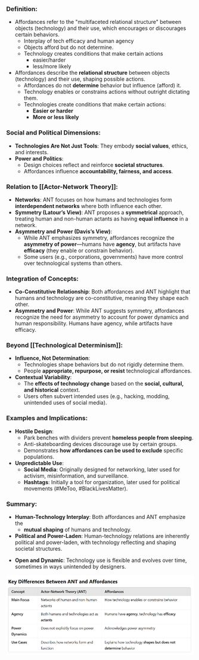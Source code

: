 ### Definition:
- Affordances refer to the "multifaceted relational structure" between objects (technology) and their use, which encourages or discourages certain behaviors.
	- Interplay of tech efficacy and human agency
	- Objects afford but do not determine.
	- Technology creates conditions that make certain actions
		- easier/harder
		- less/more likely
- Affordances describe the **relational structure** between objects (technology) and their use, shaping possible actions.
    - Affordances do not **determine** behavior but influence (afford) it.
    - Technology enables or constrains actions without outright dictating them.
    - Technologies create conditions that make certain actions:
        - **Easier or harder**
        - **More or less likely**
### Social and Political Dimensions:
- **Technologies Are Not Just Tools**: They embody **social values**, ethics, and interests.
- **Power and Politics**:
    - Design choices reflect and reinforce **societal structures**.
    - Affordances influence **accountability, fairness, and access**.
### Relation to [[Actor-Network Theory]]:
- **Networks**: ANT focuses on how humans and technologies form **interdependent networks** where both influence each other.
- **Symmetry (Latour’s View)**: ANT proposes a **symmetrical** approach, treating human and non-human actants as having **equal influence** in a network.
- **Asymmetry and Power (Davis’s View)**:
    - While ANT emphasizes symmetry, affordances recognize the **asymmetry of power**—humans have **agency**, but artifacts have **efficacy** (they enable or constrain behavior).
    - Some users (e.g., corporations, governments) have more control over technological systems than others.
### Integration of Concepts:
- **Co-Constitutive Relationship**: Both affordances and ANT highlight that humans and technology are co-constitutive, meaning they shape each other.
- **Asymmetry and Power**: While ANT suggests symmetry, affordances recognize the need for asymmetry to account for power dynamics and human responsibility. Humans have agency, while artifacts have efficacy.
### Beyond [[Technological Determinism]]:
- **Influence, Not Determination**:
    - Technologies shape behaviors but do not rigidly determine them.
    - People **appropriate, repurpose, or resist** technological affordances.
- **Contextual Variability**:
    - The **effects of technology change** based on the **social, cultural, and historical** context.
    - Users often subvert intended uses (e.g., hacking, modding, unintended uses of social media).
### Examples and Implications:
- **Hostile Design**:
    - Park benches with dividers prevent **homeless people from sleeping**.
    - Anti-skateboarding devices discourage use by certain groups.
    - Demonstrates **how affordances can be used to exclude** specific populations.
- **Unpredictable Use**:
    - **Social Media**: Originally designed for networking, later used for activism, misinformation, and surveillance.
    - **Hashtags**: Initially a tool for organization, later used for political movements (#MeToo, #BlackLivesMatter).
### Summary:
- **Human-Technology Interplay**: Both affordances and ANT emphasize the 
	- **mutual shaping** of humans and technology.
- **Political and Power-Laden**: Human-technology relations are inherently political and power-laden, with technology reflecting and shaping societal structures.
+ **Open and Dynamic**: Technology use is flexible and evolves over time, sometimes in ways unintended by designers.

![](../z_images/Pasted%20image%2020250219103104.png)